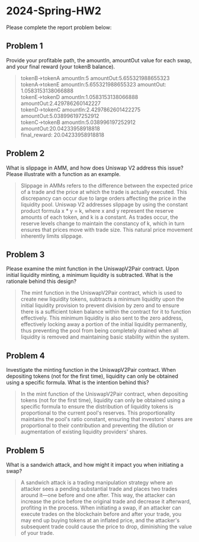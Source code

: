 # 2024-Spring-HW2

Please complete the report problem below:

## Problem 1
Provide your profitable path, the amountIn, amountOut value for each swap, and your final reward (your tokenB balance).

> tokenB->tokenA amountIn:5 amountOut:5.655321988655323  
  tokenA->tokenE amountIn:5.655321988655323 amountOut: 1.0583153138066888  
  tokenE->tokenD amountIn:1.0583153138066888 amountOut:2.429786260142227  
  tokenD->tokenC amountIn:2.4297862601422275 amountOut:5.038996197252912  
  tokenC->tokenB amountIn:5.038996197252912 amountOut:20.04233958918818  
  final_reward: 20.04233958918818  

## Problem 2
What is slippage in AMM, and how does Uniswap V2 address this issue? Please illustrate with a function as an example.

> Slippage in AMMs refers to the difference between the expected price of a trade and the price at which the trade is actually executed. This discrepancy can occur due to large orders affecting the price in the liquidity pool. Uniswap V2 addresses slippage by using the constant product formula x * y = k, where x and y represent the reserve amounts of each token, and k is a constant. As trades occur, the reserve levels change to maintain the constancy of k, which in turn ensures that prices move with trade size. This natural price movement inherently limits slippage.

## Problem 3
Please examine the mint function in the UniswapV2Pair contract. Upon initial liquidity minting, a minimum liquidity is subtracted. What is the rationale behind this design?

> The mint function in the UniswapV2Pair contract, which is used to create new liquidity tokens, subtracts a minimum liquidity upon the initial liquidity provision to prevent division by zero and to ensure there is a sufficient token balance within the contract for it to function effectively. This minimum liquidity is also sent to the zero address, effectively locking away a portion of the initial liquidity permanently, thus preventing the pool from being completely drained when all liquidity is removed and maintaining basic stability within the system.

## Problem 4
Investigate the minting function in the UniswapV2Pair contract. When depositing tokens (not for the first time), liquidity can only be obtained using a specific formula. What is the intention behind this?

> In the mint function of the UniswapV2Pair contract, when depositing tokens (not for the first time), liquidity can only be obtained using a specific formula to ensure the distribution of liquidity tokens is proportional to the current pool's reserves. This proportionality maintains the pool's ratio constant, ensuring that investors' shares are proportional to their contribution and preventing the dilution or augmentation of existing liquidity providers' shares.

## Problem 5
What is a sandwich attack, and how might it impact you when initiating a swap?

> A sandwich attack is a trading manipulation strategy where an attacker sees a pending substantial trade and places two trades around it—one before and one after. This way, the attacker can increase the price before the original trade and decrease it afterward, profiting in the process. When initiating a swap, if an attacker can execute trades on the blockchain before and after your trade, you may end up buying tokens at an inflated price, and the attacker's subsequent trade could cause the price to drop, diminishing the value of your trade.

